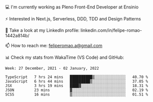 💻 I'm currently working as Pleno Front-End Developer at Ensinio

⚡ Interested in Next.js, Serverless, DDD, TDD and Design Patterns

👥 Take a look at my LinkedIn profile: linkedin.com/in/felipe-romao-1442a814b/

📫 How to reach me: feliperomao.a@gmail.com

📊 Check my stats from WakaTime (VS Code) and GitHub:

<!--START_SECTION:waka-->
```text
Week: 27 December, 2021 - 02 January, 2022

TypeScript   7 hrs 24 mins   ██████████▒░░░░░░░░░░░░░░   40.70 % 
JavaScript   6 hrs 44 mins   █████████▒░░░░░░░░░░░░░░░   37.05 % 
JSX          3 hrs 19 mins   ████▓░░░░░░░░░░░░░░░░░░░░   18.31 % 
JSON         23 mins         ▓░░░░░░░░░░░░░░░░░░░░░░░░   02.19 % 
SCSS         16 mins         ▒░░░░░░░░░░░░░░░░░░░░░░░░   01.51 % 
```
<!--END_SECTION:waka-->
